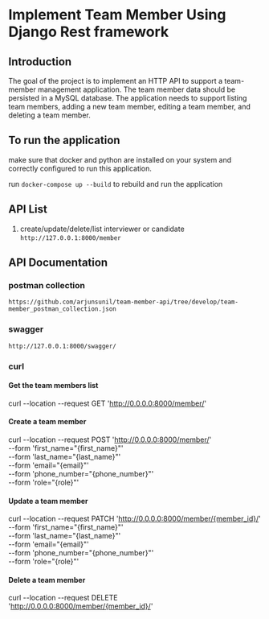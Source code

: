 # Implement Team Member Using Django Rest framework

## Introduction

The goal of the project is to implement an HTTP API to support a team-member management
application. The team member data should be persisted in a MySQL database. The application
needs to support listing team members, adding a new team member, editing a team member,
and deleting a team member.

## To run the application

make sure that docker and python are installed on your system and correctly configured to run this application.

run `docker-compose up --build` to rebuild and run the application

## API List
1. create/update/delete/list interviewer or candidate `http://127.0.0.1:8000/member`



## API Documentation

### postman collection

`https://github.com/arjunsunil/team-member-api/tree/develop/team-member_postman_collection.json`

### swagger

`http://127.0.0.1:8000/swagger/`


### curl

#### Get the team members list
curl --location --request GET 'http://0.0.0.0:8000/member/'

#### Create a team member
curl --location --request POST 'http://0.0.0.0:8000/member/' \
--form 'first_name="{first_name}"' \
--form 'last_name="{last_name}"' \
--form 'email="{email}"' \
--form 'phone_number="{phone_number}"' \
--form 'role="{role}"'

#### Update a team member
curl --location --request PATCH 'http://0.0.0.0:8000/member/{member_id}/' \
--form 'first_name="{first_name}"' \
--form 'last_name="{last_name}"' \
--form 'email="{email}"' \
--form 'phone_number="{phone_number}"' \
--form 'role="{role}"'

#### Delete a team member
curl --location --request DELETE 'http://0.0.0.0:8000/member/{member_id}/'